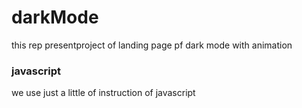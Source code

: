# darkMode
this rep presentproject of landing page pf dark mode with animation
### javascript
we use just a little of instruction of javascript 
